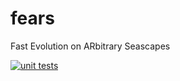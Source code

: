 # fears
Fast Evolution on ARbitrary Seascapes

[![unit tests](https://github.com/eshanking/fears/actions/workflows/python-package.yml/badge.svg)](https://github.com/eshanking/fears/actions/workflows/python-package.yml)